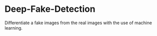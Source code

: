 # Deep-Fake-Detection
Differentiate a fake images from the real images with the use of machine learning.

